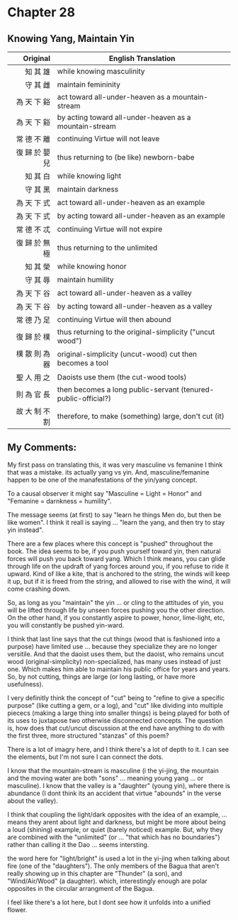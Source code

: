 # Chapter 28
## Knowing Yang, Maintain Yin

| Original | English Translation |
| -: | -- |
| 知 其 雄 | while knowing masculinity |
| 守 其 雌 | maintain femininity |
| 為 天 下 谿 | act toward all-under-heaven as a mountain-stream |
| 為 天 下 谿 | by acting toward all-under-heaven as a mountain-stream |
| 常 德 不 離 | continuing Virtue will not leave |
| 復 歸 於 嬰 兒 | thus returning to (be like) newborn-babe |
| 知 其 白 | while knowing light |
| 守 其 黑 | maintain darkness |
| 為 天 下 式 | act toward all-under-heaven as an example |
| 為 天 下 式 | by acting toward all-under-heaven as an example |
| 常 德 不 忒 | continuing Virtue will not expire |
| 復 歸 於 無 極 | thus returning to the unlimited |
| 知 其 榮 | while knowing honor |
| 守 其 辱 | maintain humility |
| 為 天 下 谷 | act toward all-under-heaven as a valley |
| 為 天 下 谷 | by acting toward all-under-heaven as a valley |
| 常 德 乃 足 | continuing Virtue will then abound |
| 復 歸 於 樸 | thus returning to the original-simplicity ("uncut wood") |
| 樸 散 則 為 器 | original-simplicity (uncut-wood) cut then becomes a tool |
| 聖 人 用 之 | Daoists use them (the cut-wood tools) |
| 則 為 官 長 | then becomes a long public-servant (tenured-public-official?) |
| 故 大 制 不 割 | therefore, to make (something) large, don't cut (it) |


## My Comments:
My first pass on translating this, it was very masculine vs femanine
I think that was a mistake.  its actually yang vs yin.
And, masculine/femanine happen to be one of the manafestations of the yin/yang concept.

To a causal observer it might say "Masculine = Light = Honor"
and "Femanine = darnkness = humility".

The message seems (at first) to say "learn he things Men do, but then be like women".
I think it reall is saying ... "learn the yang, and then try to stay yin instead".

There are a few places where this concept is "pushed" throughout the book.
The idea seems to be, if you push yourself toward yin, then natural forces will push you back toward yang.
Which I think means, you can glide through life on the updraft of yang forces around you, if you refuse to ride it upward.
Kind of like a kite, that is anchored to the string, the winds will keep it up, but if it is freed from the string, and allowed to rise with the wind, it will come crashing down.

So, as long as you "maintain" the yin ... or cling to the attitudes of yin, you will be lifted through life by unseen forces pushing you the other direction.
On the other hand, if you constantly aspire to power, honor, lime-light, etc, you will constantly be pushed yin-ward.

I think that last line says that the cut things (wood that is fashioned into a purpose) have limited use ... because they specialize they are no longer versitile.
And that the daoist uses them, but the daoist, who remains uncut wood (original-simplicity) non-specialized, has many uses instead of just one.  Which makes him able to maintain his public office for years and years.
So, by not cutting, things are large (or long lasting, or have more usefulness).

I very definitly think the concept of "cut" being to "refine to give a specific purpose" (like cutting a gem, or a log), and "cut" like dividing into multiple piececs (making a large thing into smaller things) is being played for both of its uses to juxtapose two otherwise disconnected concepts.
The question is, how does that cut/uncut discussion at the end have anything to do with the first three, more structured "stanzas" of this poem?


There is a lot of imagry here, and I think there's a lot of depth to it.
I can see the elements, but I'm not sure I can connect the dots.

I know that the mountain-stream is masculine (i the yi-jing, the mountain and the moving water are both "sons" ... meaning young yang ... or masculine).
I know that the valley is a "daughter" (young yin), where there is abundance (I dont think its an accident that virtue "abounds" in the verse about the valley).

I think that coupling the light/dark opposites with the idea of an example, ... means they arent about light and darkness, but might be more about being a loud (shining) example, or quiet (barely noticed) example.
But, why they are combined with the "unlimited" (or ... "that which has no boundaries") rather than calling it the Dao ... seems intersting.

the word here for "light/bright" is used a lot in the yi-jing when talking about fire (one of the "daughters").
The only members of the Bagua that aren't really showing up in this chapter are "Thunder" (a son), and "Wind/Air/Wood" (a daughter).  which, interestingly enough are polar opposites in the circular arrangment of the Bagua.


I feel like there's a lot here, but I dont see how it unfolds into a unified flower.

